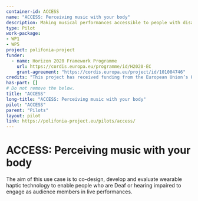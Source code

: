 ```yaml
---
container-id: ACCESS
name: "ACCESS: Perceiving music with your body"
description: Making musical performances accessible to people with disabilities
type: Pilot
work-package: 
- WP1
- WP5
project: polifonia-project
funder:
  - name: Horizon 2020 Framework Programme
    url: https://cordis.europa.eu/programme/id/H2020-EC
    grant-agreement: "https://cordis.europa.eu/project/id/101004746"
credits: "This project has received funding from the European Union’s Horizon 2020 research and innovation programme under grant agreement N. 101004746."
has-part: []
# Do not remove the below.
title: "ACCESS"
long-title: "ACCESS: Perceiving music with your body"
pilot: "ACCESS"
parent: "Pilots"
layout: pilot
link: https://polifonia-project.eu/pilots/access/
--- 
```


# ACCESS: Perceiving music with your body
The aim of this use case is to co-design, develop and evaluate wearable haptic technology to enable people who are Deaf or hearing impaired to engage as audience members in live performances.

